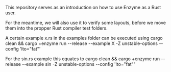 This repository serves as an introduction on how to use Enzyme as a Rust user.

For the meantime, we will also use it to verify some layouts, before we move them into the propper Rust compiler test folders.


A certain example x.rs in the examples folder can be executed using
cargo clean && cargo +enzyme run --release --example X -Z unstable-options --config 'lto="fat"'


For the sin.rs example this equates to 
cargo clean && cargo +enzyme run --release --example sin -Z unstable-options --config 'lto="fat"'

